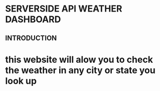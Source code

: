# SERVERSIDE API WEATHER DASHBOARD

## INTRODUCTION
# this website will alow you to check the weather in any city or state you look up

